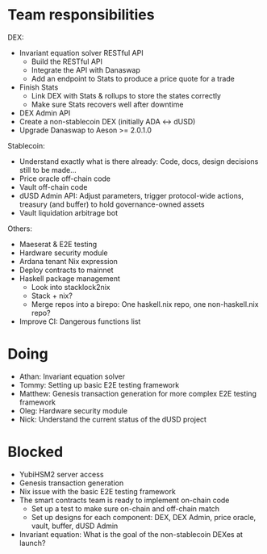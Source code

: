 # Team responsibilities

DEX:
- Invariant equation solver RESTful API
  * Build the RESTful API
  * Integrate the API with Danaswap
  * Add an endpoint to Stats to produce a price quote for a trade
- Finish Stats
  * Link DEX with Stats & rollups to store the states correctly
  * Make sure Stats recovers well after downtime
- DEX Admin API
- Create a non-stablecoin DEX (initially ADA <-> dUSD)
- Upgrade Danaswap to Aeson >= 2.0.1.0

Stablecoin:
- Understand exactly what is there already: Code, docs, design decisions still
  to be made...
- Price oracle off-chain code
- Vault off-chain code
- dUSD Admin API: Adjust parameters, trigger protocol-wide actions, treasury
  (and buffer) to hold governance-owned assets
- Vault liquidation arbitrage bot

Others:
- Maeserat & E2E testing
- Hardware security module
- Ardana tenant Nix expression
- Deploy contracts to mainnet
- Haskell package management
  * Look into stacklock2nix
  * Stack + nix?
  * Merge repos into a birepo: One haskell.nix repo, one non-haskell.nix repo?
- Improve CI: Dangerous functions list

# Doing

- Athan: Invariant equation solver
- Tommy: Setting up basic E2E testing framework
- Matthew: Genesis transaction generation for more complex E2E testing framework
- Oleg: Hardware security module
- Nick: Understand the current status of the dUSD project

# Blocked

- YubiHSM2 server access
- Genesis transaction generation
- Nix issue with the basic E2E testing framework
- The smart contracts team is ready to implement on-chain code
  * Set up a test to make sure on-chain and off-chain match
  * Set up designs for each component: DEX, DEX Admin, price oracle, vault,
    buffer, dUSD Admin
- Invariant equation: What is the goal of the non-stablecoin DEXes at launch?



